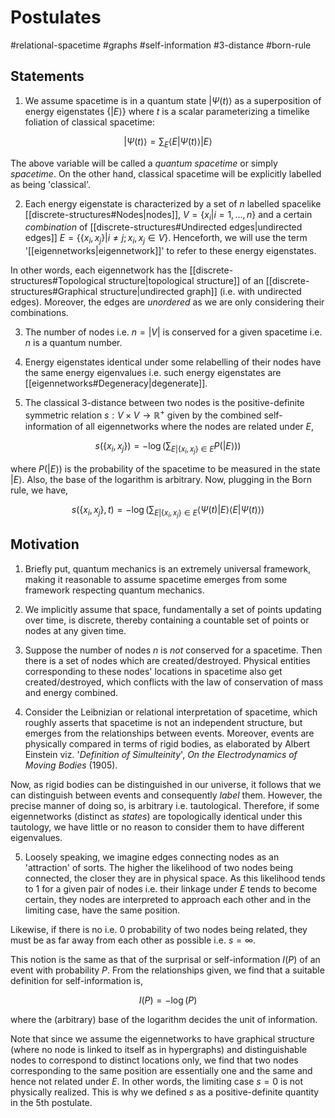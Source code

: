 # Postulates
#relational-spacetime #graphs #self-information #3-distance #born-rule

## Statements
1. We assume spacetime is in a quantum state $\left\lvert \Psi \left( t \right) \right\rangle$ as a superposition of energy eigenstates $\left\{ \left\lvert E \right\rangle \right\}$ where $t$ is a scalar parameterizing a timelike foliation of classical spacetime:

$$\left\lvert \Psi \left( t \right) \right\rangle = \sum_{E} \left\langle E \vert \Psi \left( t \right) \right\rangle \left\lvert E \right\rangle$$

The above variable will be called a *quantum spacetime* or simply *spacetime*. On the other hand, classical spacetime will be explicitly labelled as being 'classical'.

2. Each energy eigenstate is characterized by a set of $n$ labelled spacelike [[discrete-structures#Nodes|nodes]], $V = \left\{ x_i \vert i = 1, \dots, n \right\}$ and a certain *combination* of [[discrete-structures#Undirected edges|undirected edges]] $E = \left\{ \left\{ x_i, x_j \right\} \vert i \neq j; x_i, x_j \in V \right\}$. Henceforth, we will use the term '[[eigennetworks|eigennetwork]]' to refer to these energy eigenstates. 

In other words, each eigennetwork has the [[discrete-structures#Topological structure|topological structure]] of an [[discrete-structures#Graphical structure|undirected graph]] (i.e. with undirected edges). Moreover, the edges are *unordered* as we are only considering their combinations.
   
3. The number of nodes i.e. $n = \left\lvert V \right\rvert$ is conserved for a given spacetime i.e. $n$ is a quantum number.

4. Energy eigenstates identical under some relabelling of their nodes have the same energy eigenvalues i.e. such energy eigenstates are [[eigennetworks#Degeneracy|degenerate]].

5. The classical 3-distance between two nodes is the positive-definite symmetric relation $s : V \times V \to \mathbb{R}^+$ given by the combined self-information of all eigennetworks where the nodes are related under $E$,

$$s \left( \left\{ x_i, x_j \right\} \right) = - \log \left( \sum_{E \vert \left\{ x_i, x_j \right\} \in E} P \left( \left\lvert E \right\rangle \right) \right)$$

where $P \left( \left\lvert E \right\rangle \right)$ is the probability of the spacetime to be measured in the state $\left\lvert E \right\rangle$. Also, the base of the logarithm is arbitrary. Now, plugging in the Born rule, we have,

$$s \left( \left\{ x_i, x_j \right\}, t \right) = - \log \left( \sum_{E \vert \left\{ x_i, x_j \right\} \in E} \left\langle \Psi \left( t \right) \left\lvert E \right\rangle \left\langle E \right\rvert \Psi \left( t \right) \right\rangle \right)$$

## Motivation
1. Briefly put, quantum mechanics is an extremely universal framework, making it reasonable to assume spacetime emerges from some framework respecting quantum mechanics.

2. We implicitly assume that space, fundamentally a set of points updating over time, is discrete, thereby containing a countable set of points or nodes at any given time.

3. Suppose the number of nodes $n$ is *not* conserved for a spacetime. Then there is a set of nodes which are created/destroyed. Physical entities corresponding to these nodes' locations in spacetime also get created/destroyed, which conflicts with the law of conservation of mass and energy combined.  

4. Consider the Leibnizian or relational interpretation of spacetime, which roughly asserts that spacetime is not an independent structure, but emerges from the relationships between events. Moreover, events are physically compared in terms of rigid bodies, as elaborated by Albert Einstein viz. '*Definition of Simulteinity*', *On the Electrodynamics of Moving Bodies* (1905).

Now, as rigid bodies can be distinguished in our universe, it follows that we can distinguish between events and consequently *label* them. However, the precise manner of doing so, is arbitrary i.e. tautological. Therefore, if some eigennetworks (distinct as *states*) are topologically identical under this tautology, we have little or no reason to consider them to have different eigenvalues.

5. Loosely speaking, we imagine edges connecting nodes as an 'attraction' of sorts. The higher the likelihood of two nodes being connected, the closer they are in physical space. As this likelihood tends to $1$ for a given pair of nodes i.e. their linkage under $E$ tends to become certain, they nodes are interpreted to approach each other and in the limiting case, have the same position.

Likewise, if there is no i.e. $0$ probability of two nodes being related, they must be as far away from each other as possible i.e. $s = \infty$.

This notion is the same as that of the surprisal or self-information $I \left( P \right)$ of an event with probability $P$. From the relationships given, we find that a suitable definition for self-information is,

$$I \left( P \right) =  - \log \left( P \right)$$

where the (arbitrary) base of the logarithm decides the unit of information.

Note that since we assume the eigennetworks to have graphical structure (where no node is linked to itself as in hypergraphs) and distinguishable nodes to correspond to distinct locations only, we find that two nodes corresponding to the same position are essentially one and the same and hence not related under $E$. In other words, the limiting case $s=0$ is not physically realized. This is why we defined $s$ as a positive-definite quantity in the 5th postulate.
